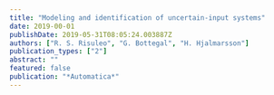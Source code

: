 ```yaml
---
title: "Modeling and identification of uncertain-input systems"
date: 2019-00-01
publishDate: 2019-05-31T08:05:24.003887Z
authors: ["R. S. Risuleo", "G. Bottegal", "H. Hjalmarsson"]
publication_types: ["2"]
abstract: ""
featured: false
publication: "*Automatica*"
---
```


